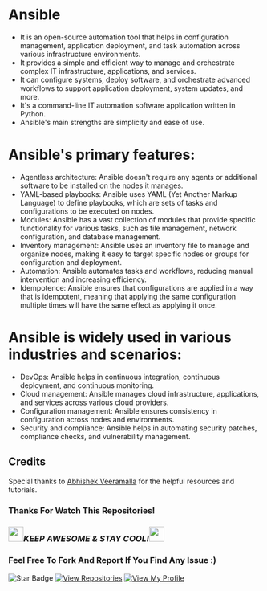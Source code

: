 # Ansible 

-  It is an open-source automation tool that helps in configuration management, application deployment, and task automation across various infrastructure environments.
-  It provides a simple and efficient way to manage and orchestrate complex IT infrastructure, applications, and services.
-  It can configure systems, deploy software, and orchestrate advanced workflows to support application deployment, system updates, and more.
-  It's a command-line IT automation software application written in Python.
-  Ansible's main strengths are simplicity and ease of use.

# Ansible's primary features:

- Agentless architecture: Ansible doesn't require any agents or additional software to be installed on the nodes it manages.
- YAML-based playbooks: Ansible uses YAML (Yet Another Markup Language) to define playbooks, which are sets of tasks and configurations to be executed on nodes.
- Modules: Ansible has a vast collection of modules that provide specific functionality for various tasks, such as file management, network configuration, and database management.
- Inventory management: Ansible uses an inventory file to manage and organize nodes, making it easy to target specific nodes or groups for configuration and deployment.
- Automation: Ansible automates tasks and workflows, reducing manual intervention and increasing efficiency.
- Idempotence: Ansible ensures that configurations are applied in a way that is idempotent, meaning that applying the same configuration multiple times will have the same effect as applying it once.

# Ansible is widely used in various industries and scenarios:
- DevOps: Ansible helps in continuous integration, continuous deployment, and continuous monitoring.
- Cloud management: Ansible manages cloud infrastructure, applications, and services across various cloud providers.
- Configuration management: Ansible ensures consistency in configuration across nodes and environments.
- Security and compliance: Ansible helps in automating security patches, compliance checks, and vulnerability management.

## Credits

Special thanks to [Abhishek Veeramalla](https://www.youtube.com/playlist?list=PLdpzxOOAlwvLxd5nmtmORCmhD5jkrNbuE) for the helpful resources and tutorials.

### Thanks For Watch This Repositories!

### <img src="https://media.giphy.com/media/WUlplcMpOCEmTGBtBW/giphy.gif" width="30"><i>KEEP AWESOME & STAY COOL!</i><img src="https://media.giphy.com/media/WUlplcMpOCEmTGBtBW/giphy.gif" width="30">

### Feel Free To Fork And Report If You Find Any Issue :)

![Star Badge](https://img.shields.io/static/v1?label=%F0%9F%8C%9F&message=If%20Useful&style=style=flat&color=BC4E99)
[![View Repositories](https://img.shields.io/badge/View-My_Repositories-blue?logo=GitHub)](https://github.com/iamvikramkumar?tab=repositories)
[![View My Profile](https://img.shields.io/badge/View-My_Profile-green?logo=GitHub)](https://github.com/iamvikramkumar)
</div>

